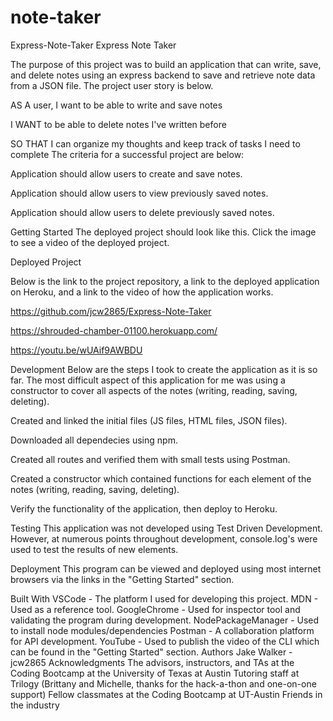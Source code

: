 # note-taker
Express-Note-Taker
Express Note Taker

The purpose of this project was to build an application that can write, save, and delete notes using an express backend to save and retrieve note data from a JSON file. The project user story is below.

AS A user, I want to be able to write and save notes

I WANT to be able to delete notes I've written before

SO THAT I can organize my thoughts and keep track of tasks I need to complete
The criteria for a successful project are below:

Application should allow users to create and save notes.

Application should allow users to view previously saved notes.

Application should allow users to delete previously saved notes.

Getting Started
The deployed project should look like this. Click the image to see a video of the deployed project.

Deployed Project

Below is the link to the project repository, a link to the deployed application on Heroku, and a link to the video of how the application works.

https://github.com/jcw2865/Express-Note-Taker

https://shrouded-chamber-01100.herokuapp.com/

https://youtu.be/wUAif9AWBDU

Development
Below are the steps I took to create the application as it is so far. The most difficult aspect of this application for me was using a constructor to cover all aspects of the notes (writing, reading, saving, deleting).

Created and linked the initial files (JS files, HTML files, JSON files).

Downloaded all dependecies using npm.

Created all routes and verified them with small tests using Postman.

Created a constructor which contained functions for each element of the notes (writing, reading, saving, deleting).

Verify the functionality of the application, then deploy to Heroku.

Testing
This application was not developed using Test Driven Development. However, at numerous points throughout development, console.log's were used to test the results of new elements.

Deployment
This program can be viewed and deployed using most internet browsers via the links in the "Getting Started" section.

Built With
VSCode - The platform I used for developing this project.
MDN - Used as a reference tool.
GoogleChrome - Used for inspector tool and validating the program during development.
NodePackageManager - Used to install node modules/dependencies
Postman - A collaboration platform for API development.
YouTube - Used to publish the video of the CLI which can be found in the "Getting Started" section.
Authors
Jake Walker - jcw2865
Acknowledgments
The advisors, instructors, and TAs at the Coding Bootcamp at the University of Texas at Austin
Tutoring staff at Trilogy (Brittany and Michelle, thanks for the hack-a-thon and one-on-one support)
Fellow classmates at the Coding Bootcamp at UT-Austin
Friends in the industry
